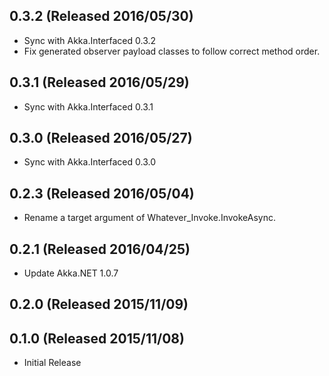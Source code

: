## 0.3.2 (Released 2016/05/30)

* Sync with Akka.Interfaced 0.3.2
* Fix generated observer payload classes to follow correct method order.

## 0.3.1 (Released 2016/05/29)

* Sync with Akka.Interfaced 0.3.1

## 0.3.0 (Released 2016/05/27)

* Sync with Akka.Interfaced 0.3.0

## 0.2.3 (Released 2016/05/04)

* Rename a target argument of Whatever_Invoke.InvokeAsync.

## 0.2.1 (Released 2016/04/25)

* Update Akka.NET 1.0.7

## 0.2.0 (Released 2015/11/09)

## 0.1.0 (Released 2015/11/08)

* Initial Release
